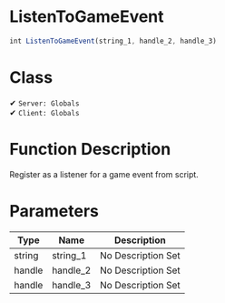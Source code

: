 # ListenToGameEvent
```js
int ListenToGameEvent(string_1, handle_2, handle_3)
```
# Class
✔ `Server: Globals`  
✔ `Client: Globals`  

# Function Description
Register as a listener for a game event from script.
# Parameters
Type|Name|Description
--|--|--
string|string_1|No Description Set
handle|handle_2|No Description Set
handle|handle_3|No Description Set
